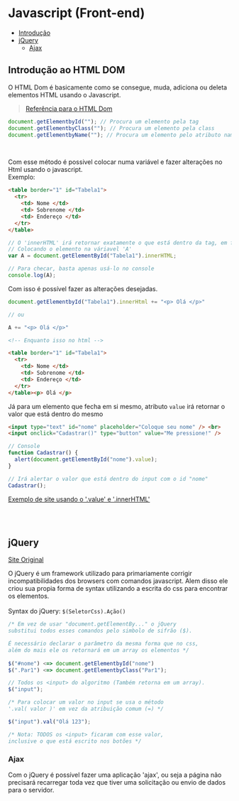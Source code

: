 # Javascript (Front-end)

* [Introdução](https://github.com/JoaoSodre/Programacao/blob/master/Front-End/Javascript%20(Front-end).md#introdu%C3%A7%C3%A3o-ao-html-dom)
* [jQuery](https://github.com/JoaoSodre/Programacao/blob/master/Front-End/Javascript%20(Front-end).md#jquery)
  * [Ajax](https://github.com/JoaoSodre/Programacao/blob/master/Front-End/Javascript%20(Front-end).md#ajax)

## Introdução ao HTML DOM

O HTML Dom é basicamente como se consegue, muda, adiciona ou deleta elementos HTML usando o Javascript.

> [Referência para o HTML Dom](https://www.w3schools.com/js/js_htmldom_document.asp)

```javascript
document.getElementbyId(""); // Procura um elemento pela tag
document.getElementbyClass(""); // Procura um elemento pela class
document.getElementbyName(""); // Procura um elemento pelo atributo name
```

<br>

Com esse método é possivel colocar numa variável e fazer alterações no Html usando o javascript.<br>
Exemplo:

```html
<table border="1" id="Tabela1">
  <tr>
    <td> Nome </td>
    <td> Sobrenome </td>
    <td> Endereço </td>
  </tr>
</table>
```

```javascript
// O 'innerHTML' irá retornar exatamente o que está dentro da tag, em forma de STRING.
// Colocando o elemento na váriavel 'A'
var A = document.getElementById("Tabela1").innerHTML;

// Para checar, basta apenas usá-lo no console
console.log(A);
```

Com isso é possível fazer as alterações desejadas.

```javascript
document.getElementbyId("Tabela1").innerHtml += "<p> Olá </p>"

// ou

A += "<p> Olá </p>"
```

```html
<!-- Enquanto isso no html -->

<table border="1" id="Tabela1">
  <tr>
    <td> Nome </td>
    <td> Sobrenome </td>
    <td> Endereço </td>
  </tr>
</table><p> Olá </p>
```

 Já para um elemento que fecha em si mesmo, atributo `value` irá retornar o valor que está dentro do mesmo

```html
<input type="text" id="nome" placeholder="Coloque seu nome" /> <br>
<input onclick="Cadastrar()" type="button" value="Me pressione!" />
```

```javascript
// Console
function Cadastrar() {
  alert(document.getElementById("nome").value);
}

// Irá alertar o valor que está dentro do input com o id "nome"
Cadastrar();
```

[Exemplo de site usando o '.value' e '.innerHTML'](https://github.com/JoaoSodre/Programacao/blob/master/Front-End/SitesAleatorios/Testando_DHTML_e_Atributos.html)

<br><br>

## jQuery

[Site Original](https://jquery.com/)

O jQuery é um framework utilizado para primariamente corrigir incompatibilidades dos browsers com comandos javascript. Alem disso ele criou sua propia forma de syntax utilizando a escrita do css para encontrar os elementos.<br><br>
Syntax do jQuery: `$(SeletorCss).Ação()`

```javascript
/* Em vez de usar "document.getElementBy..." o jQuery 
substitui todos esses comandos pelo simbolo de sifrão ($).

É necessário declarar o parâmetro da mesma forma que no css, 
além do mais ele os retornará em um array os elementos */
 
$("#nome") <=> document.getElementbyId("nome")
$(".Par1") <=> document.getElementbyClass("Par1");

// Todos os <input> do algoritmo (Também retorna em um array).
$("input");
```

```javascript
/* Para colocar um valor no input se usa o método 
'.val( valor )' em vez da atribuição comum (=) */

$("input").val("Olá 123");

/* Nota: TODOS os <input> ficaram com esse valor,
inclusive o que está escrito nos botões */
```

### Ajax

Com o jQuery é possível fazer uma aplicação 'ajax', ou seja a página não precisará recarregar toda vez que tiver uma solicitação ou envio de dados para o servidor.
